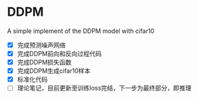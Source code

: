 # DDPM
A simple implement of the DDPM model with cifar10
- [x] 完成预测噪声网络
- [x] 完成DDPM前向和反向过程代码
- [X] 完成DDPM损失函数
- [X] 完成DDPM生成cifar10样本
- [X] 标准化代码
- [ ] 理论笔记，目前更新至训练loss完结，下一步为最终部分，即推理